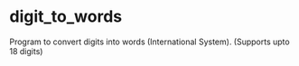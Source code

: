 # digit_to_words
Program to convert digits into words (International System). (Supports upto 18 digits)
